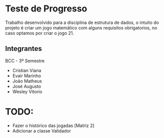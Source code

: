 # Teste de Progresso
Trabalho desenvolvido para a disciplina de estrutura de dados, o intuito do projeto é criar um jogo matemático com alguns requisitos obrigatorios, no caso optamos por criar o jogo 21. 

## Integrantes
BCC - 3º Semestre

+ Cristian Viana
+ Evair Marinho
+ João Matheus
+ José Augusto
+ Wesley Vitorio

# TODO:
+ Fazer o histórico das jogadas [Matriz 2]
+ Adicionar a classe Validador
